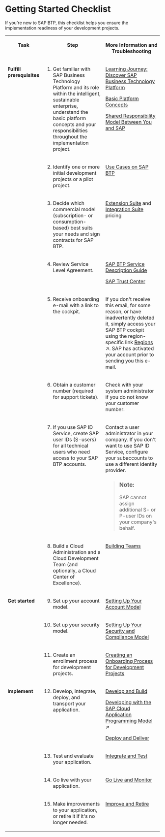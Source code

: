 <!-- loiocbd76632d8aa4cb7bbf175d7607db463 -->

# Getting Started Checklist

If you're new to SAP BTP, this checklist helps you ensure the implementation readiness of your development projects.


<table>
<tr>
<th valign="top">

Task



</th>
<th valign="top">

Step



</th>
<th valign="top">

More Information and Troubleshooting



</th>
</tr>
<tr>
<td valign="top" rowspan="8">

**Fulfill prerequisites**



</td>
<td valign="top">

1. Get familiar with SAP Business Technology Platform and its role within the intelligent, sustainable enterprise, understand the basic platform concepts and your responsibilities throughout the implementation project.



</td>
<td valign="top">

[Learning Journey: Discover SAP Business Technology Platform](https://learning.sap.com/learning-journey/discover-sap-business-technology-platform)

[Basic Platform Concepts](../basic-platform-concepts/basic-platform-concepts-38ecf59.md#loio38ecf59cdda64150a102cfaa62d5faab)

[Shared Responsibility Model Between You and SAP](../shared-responsibility/shared-responsibility-model-between-you-and-sap-898509d.md)



</td>
</tr>
<tr>
<td valign="top">

2. Identify one or more initial development projects or a pilot project.



</td>
<td valign="top">

[Use Cases on SAP BTP](https://www.sap.com/products/business-technology-platform/use-cases.html)



</td>
</tr>
<tr>
<td valign="top">

3. Decide which commercial model \(subscription- or consumption-based\) best suits your needs and sign contracts for SAP BTP.



</td>
<td valign="top">

 [Extension Suite](https://www.sap.com/products/extension-suite/pricing.html) and [Integration Suite](https://www.sap.com/products/integration-suite/pricing.html) pricing



</td>
</tr>
<tr>
<td valign="top">

4. Review Service Level Agreement.



</td>
<td valign="top">

[SAP BTP Service Description Guide](https://www.sap.com/about/agreements/policies/cloud-platform.html)

[SAP Trust Center](https://www.sap.com/about/cloud-trust-center/cloud-service-level-agreements.html)



</td>
</tr>
<tr>
<td valign="top">

5. Receive onboarding e-mail with a link to the cockpit.



</td>
<td valign="top">

If you don't receive this email, for some reason, or have inadvertently deleted it, simply access your SAP BTP cockpit using the region-specific link [Regions](https://help.sap.com/viewer/65de2977205c403bbc107264b8eccf4b/Cloud/en-US/350356d1dc314d3199dca15bd2ab9b0e.html "You can deploy applications in different regions. Each region represents a geographical location (for example, Europe, US East) where applications, data, or services are hosted.") :arrow_upper_right:. SAP has activated your account prior to sending you this e-mail.



</td>
</tr>
<tr>
<td valign="top">

6. Obtain a customer number \(required for support tickets\).



</td>
<td valign="top">

Check with your system administrator if you do not know your customer number.



</td>
</tr>
<tr>
<td valign="top">

7. If you use SAP ID Service, create SAP user IDs \(S-users\) for all technical users who need access to your SAP BTP accounts.



</td>
<td valign="top">

Contact a user administrator in your company. If you don't want to use SAP ID Service, configure your subaccounts to use a different identity provider.

> ### Note:  
> SAP cannot assign additional S- or P-user IDs on your company's behalf.



</td>
</tr>
<tr>
<td valign="top">

8. Build a Cloud Administration and a Cloud Development Team \(and optionally, a Cloud Center of Excellence\).



</td>
<td valign="top">

 [Building Teams](../set-up-and-plan/building-teams-fdeddf2.md#loiofdeddf22a6964d86a199b9eb11c7075e) 



</td>
</tr>
<tr>
<td valign="top" rowspan="3">

**Get started**



</td>
<td valign="top">

9. Set up your account model.



</td>
<td valign="top">

 [Setting Up Your Account Model](../set-up-and-plan/setting-up-your-account-model-2db81f4.md) 



</td>
</tr>
<tr>
<td valign="top">

10. Set up your security model.



</td>
<td valign="top">

 [Setting Up Your Security and Compliance Model](../set-up-and-plan/setting-up-your-security-and-compliance-model-aaaad94.md) 



</td>
</tr>
<tr>
<td valign="top">

11. Create an enrollment process for development projects.



</td>
<td valign="top">

 [Creating an Onboarding Process for Development Projects](../set-up-and-plan/creating-an-onboarding-process-for-development-projects-4bd29a8.md) 



</td>
</tr>
<tr>
<td valign="top" rowspan="4">

**Implement**



</td>
<td valign="top">

12. Develop, integrate, deploy, and transport your application.



</td>
<td valign="top">

[Develop and Build](../develop-and-build/develop-and-build-7e30686.md)

[Developing with the SAP Cloud Application Programming Model](https://help.sap.com/viewer/65de2977205c403bbc107264b8eccf4b/Cloud/en-US/00823f91779d4d42aa29a498e0535cdf.html "The SAP Cloud Application Programming Model (CAP) is a framework of languages, libraries, and tools for building enterprise-grade services and applications. It guides developers along a ‘golden path’ of proven best practices and a great wealth of out-of-the-box solutions to recurring tasks.") :arrow_upper_right:

[Deploy and Deliver](../deploy-and-deliver/deploy-and-deliver-5972cdb.md)



</td>
</tr>
<tr>
<td valign="top">

13. Test and evaluate your application.



</td>
<td valign="top">

 [Integrate and Test](../integrate-and-test/integrate-and-test-84ddc25.md#loio84ddc25bf6024506b9c56fbbe4438169) 



</td>
</tr>
<tr>
<td valign="top">

14. Go live with your application.



</td>
<td valign="top">

 [Go Live and Monitor](../go-live-and-monitor/go-live-and-monitor-b0ab4fb.md#loiob0ab4fb5cb914ee19923e4a8f020e868) 



</td>
</tr>
<tr>
<td valign="top">

15. Make improvements to your application, or retire it if it's no longer needed.



</td>
<td valign="top">

 [Improve and Retire](../improve-and-retire/improve-and-retire-89ffeab.md#loio89ffeab7ea7742fd9a1ad2de4970b077) 



</td>
</tr>
</table>

